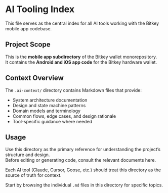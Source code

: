 # AI Tooling Index

This file serves as the central index for all AI tools working with the Bitkey mobile app codebase.

## Project Scope

This is the **mobile app subdirectory** of the Bitkey wallet monorepository.  
It contains the **Android and iOS app code** for the Bitkey hardware wallet.

## Context Overview

The `.ai-context/` directory contains Markdown files that provide:
- System architecture documentation
- Design and state machine patterns
- Domain models and terminology
- Common flows, edge cases, and design rationale
- Tool-specific guidance where needed

## Usage

Use this directory as the primary reference for understanding the project’s structure and design.  
Before editing or generating code, consult the relevant documents here.

Each AI tool (Claude, Cursor, Goose, etc.) should treat this directory as the source of truth for context.

Start by browsing the individual `.md` files in this directory for specific topics.
